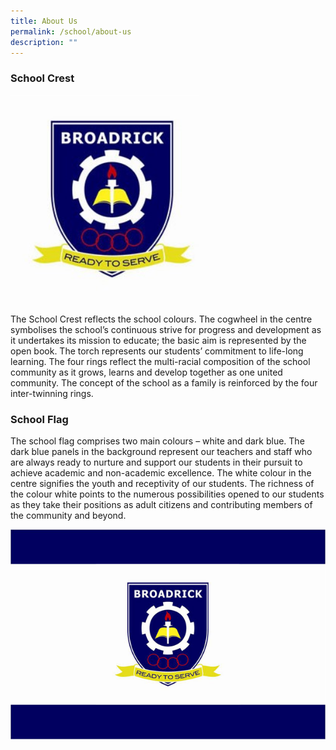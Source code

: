 ```yaml
---
title: About Us
permalink: /school/about-us
description: ""
---
```

### School Crest
<img src="/images/school%20flag1.jpg" 
     style="width:60%">

The School Crest reflects the school colours. The cogwheel in the centre symbolises the school’s continuous strive for progress and development as it undertakes its mission to educate; the basic aim is represented by the open book. The torch represents our students’ commitment to life-long learning. The four rings reflect the multi-racial composition of the school community as it grows, learns and develop together as one united community. The concept of the school as a family is reinforced by the four inter-twinning rings.

### School Flag

The school flag comprises two main colours – white and dark blue. The dark blue panels in the background represent our teachers and staff who are always ready to nurture and support our students in their pursuit to achieve academic and non-academic excellence. The white colour in the centre signifies the youth and receptivity of our students. The richness of the colour white points to the numerous possibilities opened to our students as they take their positions as adult citizens and contributing members of the community and beyond.

![](/images/school%20flag.jpg)
